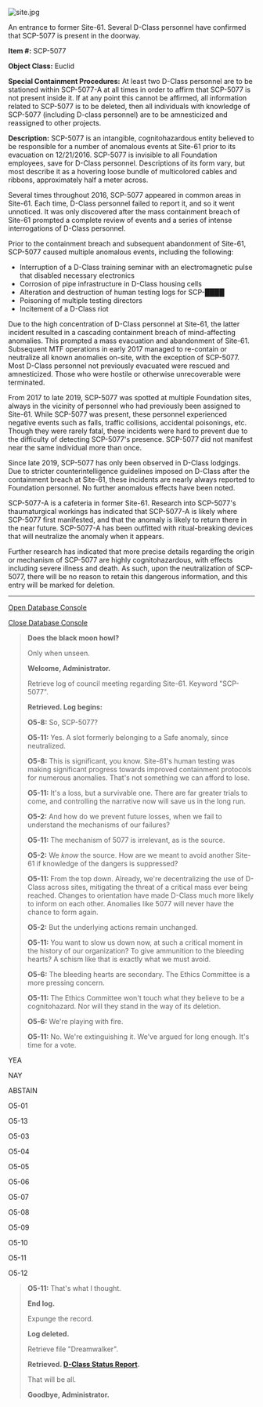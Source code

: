 ![site.jpg](http://scp-wiki.wdfiles.com/local--files/scp-5077/site.jpg)

An entrance to former Site-61. Several D-Class personnel have confirmed that SCP-5077 is present in the doorway.

**Item #:** SCP-5077

**Object Class:** Euclid

**Special Containment Procedures:** At least two D-Class personnel are to be stationed within SCP-5077-A at all times in order to affirm that SCP-5077 is not present inside it. If at any point this cannot be affirmed, all information related to SCP-5077 is to be deleted, then all individuals with knowledge of SCP-5077 (including D-class personnel) are to be amnesticized and reassigned to other projects.

**Description:** SCP-5077 is an intangible, cognitohazardous entity believed to be responsible for a number of anomalous events at Site-61 prior to its evacuation on 12/21/2016. SCP-5077 is invisible to all Foundation employees, save for D-Class personnel. Descriptions of its form vary, but most describe it as a hovering loose bundle of multicolored cables and ribbons, approximately half a meter across.

Several times throughout 2016, SCP-5077 appeared in common areas in Site-61. Each time, D-Class personnel failed to report it, and so it went unnoticed. It was only discovered after the mass containment breach of Site-61 prompted a complete review of events and a series of intense interrogations of D-Class personnel.

Prior to the containment breach and subsequent abandonment of Site-61, SCP-5077 caused multiple anomalous events, including the following:

*   Interruption of a D-Class training seminar with an electromagnetic pulse that disabled necessary electronics
*   Corrosion of pipe infrastructure in D-Class housing cells
*   Alteration and destruction of human testing logs for SCP-████
*   Poisoning of multiple testing directors
*   Incitement of a D-Class riot

Due to the high concentration of D-Class personnel at Site-61, the latter incident resulted in a cascading containment breach of mind-affecting anomalies. This prompted a mass evacuation and abandonment of Site-61. Subsequent MTF operations in early 2017 managed to re-contain or neutralize all known anomalies on-site, with the exception of SCP-5077. Most D-Class personnel not previously evacuated were rescued and amnesticized. Those who were hostile or otherwise unrecoverable were terminated.

From 2017 to late 2019, SCP-5077 was spotted at multiple Foundation sites, always in the vicinity of personnel who had previously been assigned to Site-61. While SCP-5077 was present, these personnel experienced negative events such as falls, traffic collisions, accidental poisonings, etc. Though they were rarely fatal, these incidents were hard to prevent due to the difficulty of detecting SCP-5077's presence. SCP-5077 did not manifest near the same individual more than once.

Since late 2019, SCP-5077 has only been observed in D-Class lodgings. Due to stricter counterintelligence guidelines imposed on D-Class after the containment breach at Site-61, these incidents are nearly always reported to Foundation personnel. No further anomalous effects have been noted.

SCP-5077-A is a cafeteria in former Site-61. Research into SCP-5077's thaumaturgical workings has indicated that SCP-5077-A is likely where SCP-5077 first manifested, and that the anomaly is likely to return there in the near future. SCP-5077-A has been outfitted with ritual-breaking devices that will neutralize the anomaly when it appears.

Further research has indicated that more precise details regarding the origin or mechanism of SCP-5077 are highly cognitohazardous, with effects including severe illness and death. As such, upon the neutralization of SCP-5077, there will be no reason to retain this dangerous information, and this entry will be marked for deletion.

* * *

[Open Database Console](javascript:;)

[Close Database Console](javascript:;)

> **Does the black moon howl?**
> 
> Only when unseen.
> 
> **Welcome, Administrator.**
> 
> Retrieve log of council meeting regarding Site-61. Keyword "SCP-5077".
> 
> **Retrieved. Log begins:**
> 
> **O5-8:** So, SCP-5077?
> 
> **O5-11:** Yes. A slot formerly belonging to a Safe anomaly, since neutralized.
> 
> **O5-8:** This is significant, you know. Site-61's human testing was making significant progress towards improved containment protocols for numerous anomalies. That's not something we can afford to lose.
> 
> **O5-11:** It's a loss, but a survivable one. There are far greater trials to come, and controlling the narrative now will save us in the long run.
> 
> **O5-2:** And how do we prevent future losses, when we fail to understand the mechanisms of our failures?
> 
> **O5-11:** The mechanism of 5077 is irrelevant, as is the source.
> 
> **O5-2:** We _know_ the source. How are we meant to avoid another Site-61 if knowledge of the dangers is suppressed?
> 
> **O5-11:** From the top down. Already, we're decentralizing the use of D-Class across sites, mitigating the threat of a critical mass ever being reached. Changes to orientation have made D-Class much more likely to inform on each other. Anomalies like 5077 will never have the chance to form again.
> 
> **O5-2:** But the underlying actions remain unchanged.
> 
> **O5-11:** You want to slow us down now, at such a critical moment in the history of our organization? To give ammunition to the bleeding hearts? A schism like that is exactly what we must avoid.
> 
> **O5-6:** The bleeding hearts are secondary. The Ethics Committee is a more pressing concern.
> 
> **O5-11:** The Ethics Committee won't touch what they believe to be a cognitohazard. Nor will they stand in the way of its deletion.
> 
> **O5-6:** We're playing with fire.
> 
> **O5-11:** No. We're extinguishing it. We've argued for long enough. It's time for a vote.

YEA

NAY

ABSTAIN

O5-01

O5-13

O5-03

O5-04

O5-05

O5-06

O5-07

O5-08

O5-09

O5-10

O5-11

O5-12

> **O5-11:** That's what I thought.
> 
> **End log.**
> 
> Expunge the record.
> 
> **Log deleted.**
> 
> Retrieve file "Dreamwalker".
> 
> **Retrieved. [D-Class Status Report](http://scp-wiki.wikidot.com/what-ever-happened).**
> 
> That will be all.
> 
> **Goodbye, Administrator.**